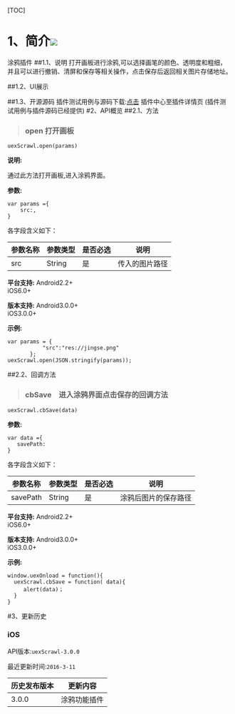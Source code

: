 [TOC]

 # 1、简介[![](http://appcan-download.oss-cn-beijing.aliyuncs.com/%E5%85%AC%E6%B5%8B%2Fgf.png)]()
 涂鸦插件
##1.1、说明
 打开画板进行涂鸦,可以选择画笔的颜色、透明度和粗细，并且可以进行撤销、清屏和保存等相关操作，点击保存后返回相关图片存储地址。

##1.2、UI展示

##1.3、开源源码
插件测试用例与源码下载:[点击]() 插件中心至插件详情页 (插件测试用例与插件源码已经提供)
#2、API概览
 ##2.1、方法

> ### open 打开画板

`uexScrawl.open(params)`

**说明:**

通过此方法打开画板,进入涂鸦界面。

**参数:**

```
var params ={
    src:,
}
```

各字段含义如下：

| 参数名称 | 参数类型 | 是否必选 | 说明 |
| ----- | ----- | ----- | ----- |
| src | String | 是 | 传入的图片路径 |

 

**平台支持:**
Android2.2+    
iOS6.0+

**版本支持:**
Android3.0.0+    
iOS3.0.0+

**示例:**

```
var params = {
           "src":"res://jingse.png"
       };
uexScrawl.open(JSON.stringify(params));
```


##2.2、回调方法
> ### cbSave　进入涂鸦界面点击保存的回调方法

`uexScrawl.cbSave(data)`

**参数:**
 ```
var data ={
    savePath: 
}
```

各字段含义如下：

| 参数名称 | 参数类型 | 是否必选 | 说明 |
| ----- | ----- | ----- | ----- |
| savePath | String | 是 | 涂鸦后图片的保存路径 |
**平台支持:**
Android2.2+    
iOS6.0+

**版本支持:**
Android3.0.0+    
iOS3.0.0+

**示例:**

```
window.uexOnload = function(){
  uexScrawl.cbSave = function( data){
     alert(data)；
  }
}
```

#3、更新历史 

### iOS

API版本:`uexScrawl-3.0.0`

最近更新时间:`2016-3-11`

| 历史发布版本 | 更新内容 |
| ----- | ----- |
| 3.0.0 | 涂鸦功能插件 |



